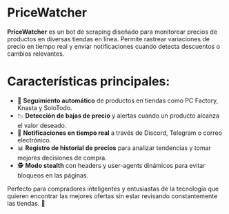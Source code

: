 # PriceWatcher
**PriceWatcher** es un bot de scraping diseñado para monitorear precios de productos en diversas tiendas en línea. Permite rastrear variaciones de precio en tiempo real y enviar notificaciones cuando detecta descuentos o cambios relevantes.  

# Características principales:
- 🛒 **Seguimiento automático** de productos en tiendas como PC Factory, Knasta y SoloTodo.  
- 📉 **Detección de bajas de precio** y alertas cuando un producto alcanza el valor deseado.  
- 🔔 **Notificaciones en tiempo real** a través de Discord, Telegram o correo electrónico.  
- 📊 **Registro de historial de precios** para analizar tendencias y tomar mejores decisiones de compra.  
- 🕵️ **Modo stealth** con headers y user-agents dinámicos para evitar bloqueos en las páginas.  

Perfecto para compradores inteligentes y entusiastas de la tecnología que quieren encontrar las mejores ofertas sin estar revisando constantemente las tiendas. 🚀
